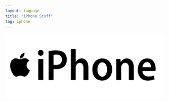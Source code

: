 ```yaml
---
layout: tagpage
title: "iPhone Stuff"
tag: iphone
---
```

[![iPhone](/assets/8c3e572dc78f70f10e986216edc20b4e.png)](https://www.apple.com/iphone/)
